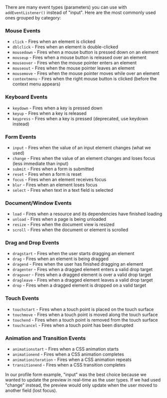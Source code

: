 There are many event types (parameters) you can use with `addEventListener()` instead of "input". Here are the most commonly used ones grouped by category:

### Mouse Events

- `click` - Fires when an element is clicked
- `dblclick` - Fires when an element is double-clicked
- `mousedown` - Fires when a mouse button is pressed down on an element
- `mouseup` - Fires when a mouse button is released over an element
- `mouseover` - Fires when the mouse pointer enters an element
- `mouseout` - Fires when the mouse pointer leaves an element
- `mousemove` - Fires when the mouse pointer moves while over an element
- `contextmenu` - Fires when the right mouse button is clicked (before the context menu appears)

### Keyboard Events

- `keydown` - Fires when a key is pressed down
- `keyup` - Fires when a key is released
- `keypress` - Fires when a key is pressed (deprecated, use keydown instead)

### Form Events

- `input` - Fires when the value of an input element changes (what we used)
- `change` - Fires when the value of an element changes and loses focus (less immediate than input)
- `submit` - Fires when a form is submitted
- `reset` - Fires when a form is reset
- `focus` - Fires when an element receives focus
- `blur` - Fires when an element loses focus
- `select` - Fires when text in a text field is selected

### Document/Window Events

- `load` - Fires when a resource and its dependencies have finished loading
- `unload` - Fires when a page is being unloaded
- `resize` - Fires when the document view is resized
- `scroll` - Fires when the document or element is scrolled

### Drag and Drop Events

- `dragstart` - Fires when the user starts dragging an element
- `drag` - Fires when an element is being dragged
- `dragend` - Fires when the user has finished dragging an element
- `dragenter` - Fires when a dragged element enters a valid drop target
- `dragover` - Fires when a dragged element is over a valid drop target
- `dragleave` - Fires when a dragged element leaves a valid drop target
- `drop` - Fires when a dragged element is dropped on a valid target

### Touch Events

- `touchstart` - Fires when a touch point is placed on the touch surface
- `touchmove` - Fires when a touch point is moved along the touch surface
- `touchend` - Fires when a touch point is removed from the touch surface
- `touchcancel` - Fires when a touch point has been disrupted

### Animation and Transition Events

- `animationstart` - Fires when a CSS animation starts
- `animationend` - Fires when a CSS animation completes
- `animationiteration` - Fires when a CSS animation repeats
- `transitionend` - Fires when a CSS transition completes

In our profile form example, "input" was the best choice because we wanted to update the preview in real-time as the user types. If we had used "change" instead, the preview would only update when the user moved to another field (lost focus).
